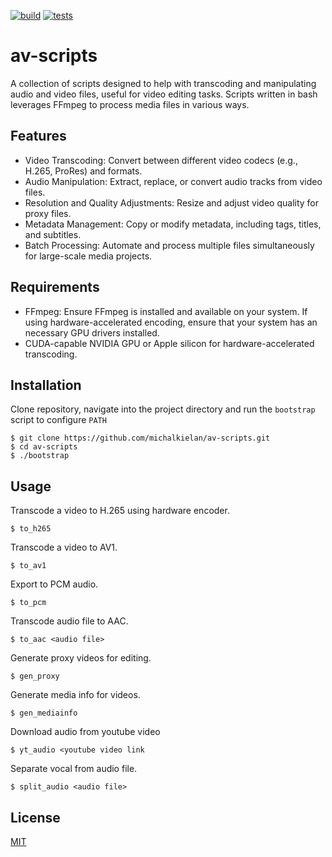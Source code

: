 [![build](https://github.com/michalkielan/av-scripts/actions/workflows/build.yml/badge.svg?branch=master)](https://github.com/michalkielan/av-scripts/actions/workflows/build.yml)
[![tests](https://github.com/michalkielan/av-scripts/actions/workflows/tests.yml/badge.svg?branch=master)](https://github.com/michalkielan/av-scripts/actions/workflows/tests.yml)

# av-scripts
A collection of scripts designed to help with transcoding and manipulating audio and video files, useful for video editing tasks. Scripts written in bash leverages FFmpeg to process media files in various ways.

## Features
* Video Transcoding: Convert between different video codecs (e.g., H.265, ProRes) and formats.
* Audio Manipulation: Extract, replace, or convert audio tracks from video files.
* Resolution and Quality Adjustments: Resize and adjust video quality for proxy files.
* Metadata Management: Copy or modify metadata, including tags, titles, and subtitles.
* Batch Processing: Automate and process multiple files simultaneously for large-scale media projects.

## Requirements
* FFmpeg: Ensure FFmpeg is installed and available on your system. If using hardware-accelerated encoding, ensure that your system has an necessary GPU drivers installed.
* CUDA-capable NVIDIA GPU or Apple silicon for hardware-accelerated transcoding.

## Installation

Clone repository, navigate into the project directory and run the `bootstrap` script to configure `PATH`

```
$ git clone https://github.com/michalkielan/av-scripts.git
$ cd av-scripts
$ ./bootstrap
```

## Usage
Transcode a video to H.265 using hardware encoder.

`$ to_h265`

Transcode a video to AV1.

`$ to_av1`

Export to PCM audio.

`$ to_pcm`

Transcode audio file to AAC.

`$ to_aac <audio file>`

Generate proxy videos for editing.

`$ gen_proxy`

Generate media info for videos.

`$ gen_mediainfo`

Download audio from youtube video

`$ yt_audio <youtube video link`

Separate vocal from audio file.

`$ split_audio <audio file>`

## License
[MIT](https://github.com/michalkielan/av-scripts/blob/master/LICENSE)
